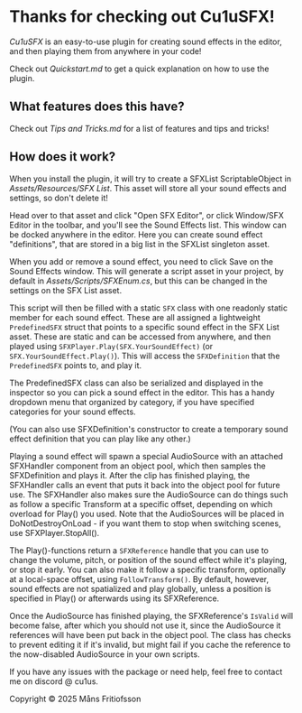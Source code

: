 # Thanks for checking out Cu1uSFX!

*Cu1uSFX* is an easy-to-use plugin for creating sound effects in the editor, and then playing them from anywhere in your code!

Check out *Quickstart.md* to get a quick explanation on how to use the plugin.


## What features does this have?
Check out *Tips and Tricks.md* for a list of features and tips and tricks!


## How does it work?
When you install the plugin, it will try to create a SFXList ScriptableObject in *Assets/Resources/SFX List*. This asset will store all your sound effects and settings, so don't delete it!

Head over to that asset and click "Open SFX Editor", or click Window/SFX Editor in the toolbar, and you'll see the Sound Effects list. This window can be docked anywhere in the editor. Here you can create sound effect "definitions", that are stored in a big list in the SFXList singleton asset.

When you add or remove a sound effect, you need to click Save on the Sound Effects window. This will generate a script asset in your project, by default in *Assets/Scripts/SFXEnum.cs*, but this can be changed in the settings on the SFX List asset.

This script will then be filled with a static ``SFX`` class with one readonly static member for each sound effect. These are all assigned a lightweight ``PredefinedSFX`` struct that points to a specific sound effect in the SFX List asset. These are static and can be accessed from anywhere, and then played using ``SFXPlayer.Play(SFX.YourSoundEffect)`` (or ``SFX.YourSoundEffect.Play()``). This will access the ``SFXDefinition`` that the ``PredefinedSFX`` points to, and play it.

The PredefinedSFX class can also be serialized and displayed in the inspector so you can pick a sound effect in the editor. This has a handy dropdown menu that organized by category, if you have specified categories for your sound effects.

(You can also use SFXDefinition's constructor to create a temporary sound effect definition that you can play like any other.)

Playing a sound effect will spawn a special AudioSource with an attached SFXHandler component from an object pool, which then samples the SFXDefinition and plays it. After the clip has finished playing, the SFXHandler calls an event that puts it back into the object pool for future use. The SFXHandler also makes sure the AudioSource can do things such as follow a specific Transform at a specific offset, depending on which overload for Play() you used. Note that the AudioSources will be placed in DoNotDestroyOnLoad - if you want them to stop when switching scenes, use SFXPlayer.StopAll().

The Play()-functions return a ``SFXReference`` handle that you can use to change the volume, pitch, or position of the sound effect while it's playing, or stop it early. You can also make it follow a specific transform, optionally at a local-space offset, using ``FollowTransform()``. By default, however, sound effects are not spatialized and play globally, unless a position is specified in Play() or afterwards using its SFXReference.

Once the AudioSource has finished playing, the SFXReference's ``IsValid`` will become false, after which you should not use it, since the AudioSource it references will have been put back in the object pool. The class has checks to prevent editing it if it's invalid, but might fail if you cache the reference to the now-disabled AudioSource in your own scripts.


If you have any issues with the package or need help, feel free to contact me on discord @ cu1us.



Copyright © 2025 Måns Fritiofsson
